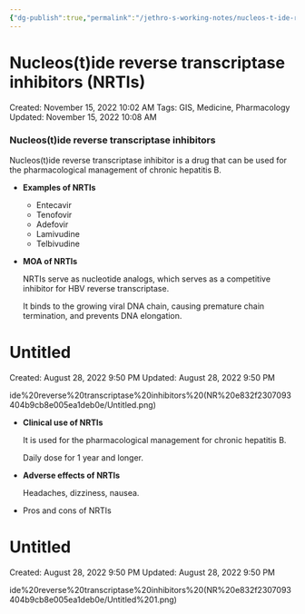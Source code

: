 ```yaml
---
{"dg-publish":true,"permalink":"/jethro-s-working-notes/nucleos-t-ide-reverse-transcriptase-inhibitors-nr/","dgPassFrontmatter":true}
---
```



# Nucleos(t)ide reverse transcriptase inhibitors (NRTIs)

Created: November 15, 2022 10:02 AM
Tags: GIS, Medicine, Pharmacology
Updated: November 15, 2022 10:08 AM

### Nucleos(t)ide reverse transcriptase inhibitors

Nucleos(t)ide reverse transcriptase inhibitor is a drug that can be used for the pharmacological management of chronic hepatitis B.

- ******************************Examples of NRTIs******************************
    - Entecavir
    - Tenofovir
    - Adefovir
    - Lamivudine
    - Telbivudine
- ************************MOA of NRTIs************************
    
    NRTIs serve as nucleotide analogs, which serves as a competitive inhibitor for HBV reverse transcriptase.
    
    It binds to the growing viral DNA chain, causing premature chain termination, and prevents DNA elongation.
    
    
<div class="transclusion internal-embed is-loaded"><div class="markdown-embed">





# Untitled

Created: August 28, 2022 9:50 PM
Updated: August 28, 2022 9:50 PM

</div></div>
ide%20reverse%20transcriptase%20inhibitors%20(NR%20e832f2307093404b9cb8e005ea1deb0e/Untitled.png)
    
- ******************************************Clinical use of NRTIs******************************************
    
    It is used for the pharmacological management for chronic hepatitis B.
    
    Daily dose for 1 year and longer.
    
- ************************************************Adverse effects of NRTIs************************************************
    
    Headaches, dizziness, nausea.
    
- Pros and cons of NRTIs
    
    
<div class="transclusion internal-embed is-loaded"><div class="markdown-embed">





# Untitled

Created: August 28, 2022 9:50 PM
Updated: August 28, 2022 9:50 PM

</div></div>
ide%20reverse%20transcriptase%20inhibitors%20(NR%20e832f2307093404b9cb8e005ea1deb0e/Untitled%201.png)